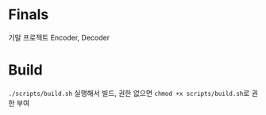# Finals
기말 프로젝트 Encoder, Decoder

# Build
`./scripts/build.sh` 실행해서 빌드, 권한 없으면 `chmod +x scripts/build.sh`로 권한 부여
